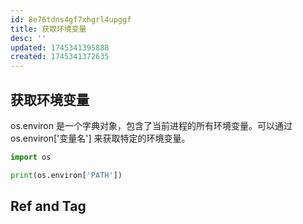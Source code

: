 ```yaml
---
id: 8e76tdns4gf7xhgrl4upggf
title: 获取环境变量
desc: ''
updated: 1745341395888
created: 1745341372635
---
```


## 获取环境变量

os.environ 是一个字典对象，包含了当前进程的所有环境变量。可以通过 os.environ['变量名'] 来获取特定的环境变量。

```py
import os

print(os.environ['PATH'])
```

## Ref and Tag